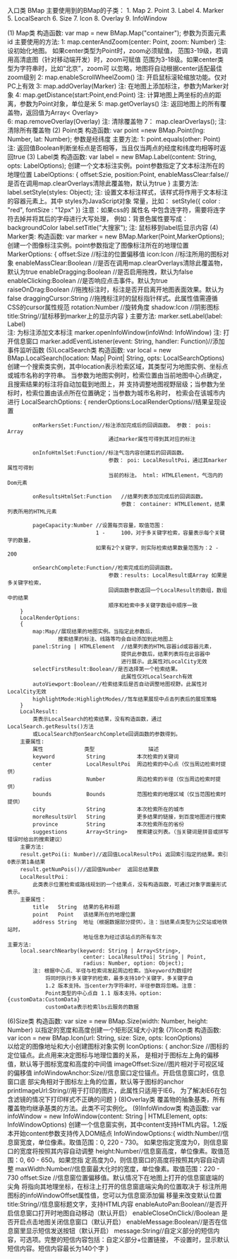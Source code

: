 入口类 BMap
主要使用到的BMap的子类：
	1.  Map
	2.  Point
	3.  Label
	4.  Marker
	5.  LocalSearch
	6.  Size
	7.  Icon
	8.  Overlay
	9.  InfoWindow

(1) Map类
	构造函数:
		var map = new BMap.Map("container");
		参数为页面元素id
	主要使用的方法:
		1:  map.centerAndZoom(center: Point, zoom: Number)
			注: 设初始化地图。 如果center类型为Point时，zoom必须赋值，
				范围3-19级，若调用高清底图（针对移动端开发）时，zoom可赋值
				范围为3-18级。如果center类型为字符串时，比如“北京”，zoom可
				以忽略，地图将自动根据center适配最佳zoom级别
		2:  map.enableScrollWheelZoom()
			注: 开启鼠标滚轮缩放功能。仅对PC上有效
		3:  map.addOverlay(Marker)
			注: 在地图上添加标注，参数为Marker对象
		4:  map.getDistance(start:Point,end:Point)
			注: 计算地图上两坐标的点的距离，参数为Point对象，单位是米
		5:  map.getOverlays()
			注: 返回地图上的所有覆盖物，返回值为Array< Overlay>	
		6:	map.removeOverlay(Overlay)
			注: 清除覆盖物
		7： map.clearOverlays();
		    注: 清除所有覆盖物
(2) Point类
	构造函数:
		var point =new BMap.Point(lng: Number, lat: Number);
		参数是经纬度
	主要方法:
		1:  point.equals(other: Point)	
			注: 返回值Boolean判断坐标点是否相等，当且仅当两点的经度和纬度均相等时返回true
(3) Label类
	构造函数:
		var label = new BMap.Label(content: String, opts: LabelOptions);
		创建一个文本标注实例。point参数指定了文本标注所在的地理位置
		LabelOptions:
		{
			offset:Szie,
        	position:Point,
        	enableMassClear:false//是否在调用map.clearOverlays清除此覆盖物，默认为true
		}
	主要方法:
		label.setStyle(styles: Object);
			注: 设置文本标注样式，该样式将作用于文本标注的容器元素上。其中
			styles为JavaScript对象	常量，比如： 
			setStyle({ color : "red", fontSize : "12px" }) 注意：如果css的
			属性名	中包含连字符，需要将连字符去掉并将其后的字母进行大写处理，
			例如：背景色属性要写成：backgroundColor
		label.setTitle("大搜家");
		    注: 鼠标移到label后显示内容
(4) Marker类:
	构造函数:
		var marker = new BMap.Marker(Point,MarkerOptions);
		创建一个图像标注实例。point参数指定了图像标注所在的地理位置
		MarkerOptions:
		{
			offset:Size	//标注的位置偏移值
			icon:Icon	//标注所用的图标对象
			enableMassClear:Boolean	//是否在调用map.clearOverlays清除此覆盖物，默认为true
			enableDragging:Boolean	//是否启用拖拽，默认为false
			enableClicking:Boolean	//是否响应点击事件。默认为true
			raiseOnDrag:Boolean	//拖拽标注时，标注是否开启离开地图表面效果。默认为false
			draggingCursor:String //拖拽标注时的鼠标指针样式。此属性值需遵循CSS的cursor属性规范
			rotation:Number	//旋转角度
			shadow:Icon	//阴影图标
			title:String//鼠标移到marker上的显示内容
		}
	主要方法:
		marker.setLabel(label: Label)		
			注: 为标注添加文本标注
		marker.openInfoWindow(infoWnd: InfoWindow)
			注: 打开信息窗口
		marker.addEventListener(event: String, handler: Function)//添加事件监听函数
(5)LocalSearch类
	构造函数:
		var local = new BMap.LocalSearch(location: Map| Point| String, opts: LocalSearchOptions)
		创建一个搜索类实例，其中location表示检索区域，其类型可为地图实例、坐标点或城市名称的字符串。
		当参数为地图实例时，检索位置由当前地图中心点确定，且搜索结果的标注将自动加载到地图上，并
		支持调整地图视野层级；当参数为坐标时，检索位置由该点所在位置确定；当参数为城市名称时，
		检索会在该城市内进行
		LocalSearchOptions:
		{
			renderOptions:LocalRenderOptions//结果呈现设置

			onMarkersSet:Function//标注添加完成后的回调函数。 参数： pois: Array 
									通过marker属性可得到其对应的标注

			onInfoHtmlSet:Function//标注气泡内容创建后的回调函数。 
									参数： poi: LocalResultPoi，通过其marker属性可得到
									当前的标注。 html: HTMLElement，气泡内的Dom元素

			onResultsHtmlSet:Function	//结果列表添加完成后的回调函数。 
										参数： container: HTMLElement，结果列表所用的HTML元素

			pageCapacity:Number	//设置每页容量，取值范围：
								1 - 	100，对于多关键字检索，容量表示每个关键字的数量，
								如果有2个关键字，则实际检索结果数量范围为：2 - 200

			onSearchComplete:Function//检索完成后的回调函数。 
									参数：results: LocalResult或Array 如果是多关键字检索，
									回调函数参数返回一个LocalResult的数组，数组中的结果
									顺序和检索中多关键字数组中顺序一致
		}
		LocalRenderOptions:
		{
			map:Map//展现结果的地图实例。当指定此参数后，
					搜索结果的标注、线路等均会自动添加到此地图上
			panel:String | HTMLElement	//结果列表的HTML容器id或容器元素，
										提供此参数后，结果列表将在此容器中
										进行展示。此属性对LocalCity无效
			selectFirstResult:Boolean//是否选择第一个检索结果。
										此属性仅对LocalSearch有效
			autoViewport:Boolean//检索结束后是否自动调整地图视野。此属性对LocalCity无效
			highlightMode:HighlightModes//驾车结果展现中点击列表后的展现策略
		}
		LocalResult:
			类表示LocalSearch的检索结果，没有构造函数，通过LocalSearch.getResults()方法
			或LocalSearch的onSearchComplete回调函数的参数得到。
		主要属性:
			属性	           类型	              描述
			keyword	         String	         本次检索的关键词
			center	         LocalResultPoi	 周边检索的中心点（仅当周边检索时提供）
			radius	         Number	         周边检索的半径（仅当周边检索时提供）
			bounds	         Bounds	         范围检索的地理区域（仅当范围检索时提供）
			city	         String	         本次检索所在的城市
			moreResultsUrl	 String	         更多结果的链接，到百度地图进行搜索
			province	     String	         本次检索所在的省份
			suggestions	     Array<String>	 搜索建议列表。（当关键词是拼音或拼写错误时给出的搜索建议）
		主要方法:
		result.getPoi(i: Number)//返回值LocalResultPoi	返回索引指定的结果。索引0表示第1条结果
		result.getNumPois()//返回值Number	返回总结果数
		LocalResultPoi：
			此类表示位置检索或路线规划的一个结果点，没有构造函数，可通过对象字面量形式表示。
		主要属性：
			title	String	结果的名称标题
			point	Point	该结果所在的地理位置
			address	String	地址（根据数据部分提供）。注：当结果点类型为公交站或地铁站时，
							地址信息为经过该站点的所有车次
	主要方法:
		local.searchNearby(keyword: String | Array<String>, 
							center: LocalResultPoi| String | Point, 
							radius: Number, option: Object);
			注: 根据中心点、半径与检索词发起周边检索。当keyword为数组时
				将同时执行多关键字的检索，最多支持10个关键字，多关键字自 
				1.2 版本支持。当center为字符串时，半径参数将忽略。注意：
				Point类型的中心点自 1.1 版本支持。option:{customData:CustomData} 
				customData表示检索lbs云服务的数据
(6)Size类
	构造函数:
	var size = new BMap.Size(width: Number, height: Number)
		以指定的宽度和高度创建一个矩形区域大小对象
(7)Icon类
	构造函数:
	var icon = new BMap.Icon(url: String, size: Size, opts: IconOptions)	
		以给定的图像地址和大小创建图标对象实例
		IconOptions:
		{
			anchor:Size	//图标的定位锚点。此点用来决定图标与地理位置的关系，
						是相对于图标左上角的偏移值，默认等于图标宽度和高度的中间值
			imageOffset:Size//图片相对于可视区域的偏移值
			infoWindowAnchor:Size//信息窗口定位锚点。开启信息窗口时，信息窗口底
							部尖角相对于图标左上角的位置，默认等于图标的anchor
			printImageUrl:String//用于打印的图片，此属性只适用于IE6，
								为了解决IE6在包含滤镜的情况下打印样式不正确的问题
		}
(8)Overlay类
	覆盖物的抽象基类，所有覆盖物均继承基类的方法。此类不可实例化。
(9)InfoWindow类
	构造函数:
		var infoWindow = new InfoWindow(content: String | HTMLElement, opts: InfoWindowOptions)
			创建一个信息窗实例，其中content支持HTML内容。1.2版本开始content参数支持传入DOM结点
		InfoWindowOptions:{
			width:Number//信息窗宽度，单位像素。取值范围：0, 220 - 730。
						如果您指定宽度为0，则信息窗口的宽度将按照其内容自动调整
			height:Number//信息窗高度，单位像素。取值范围：0, 60 - 650。如果您指
						定高度为0，则信息窗口的高度将按照其内容自动调整
			maxWidth:Number//信息窗最大化时的宽度，单位像素。取值范围：220 - 730
			offset:Size	//信息窗位置偏移值。默认情况下在地图上打开的信息窗底端的尖角
						将指向其地理坐标，在标注上打开的信息窗底端尖角的位置取决于
						标注所用图标的infoWindowOffset属性值，您可以为信息窗添加偏
						移量来改变默认位置
			title:String//信息窗标题文字，支持HTML内容
			enableAutoPan:Boolean//是否开启信息窗口打开时地图自动移动（默认开启）
			enableCloseOnClick//Boolean	是否开启点击地图关闭信息窗口（默认开启）
			enableMessage:Boolean//是否在信息窗里显示短信发送按钮（默认开启）
			message:String//自定义部分的短信内容，可选项。完整的短信内容包括：自定义部分+位置链接，
							不设置时，显示默认短信内容。短信内容最长为140个字
		}
